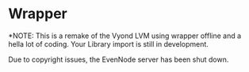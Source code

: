 # Wrapper
*NOTE: This is a remake of the Vyond LVM using wrapper offline and a hella lot of coding. Your Library import is still in development.

Due to copyright issues, the EvenNode server has been shut down.
